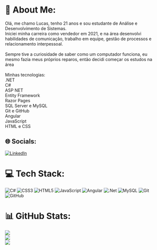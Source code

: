 # 💫 About Me:
Olá, me chamo Lucas, tenho 21 anos e sou estudante de Análise e Desenvolvimento de Sistemas.<br>Iniciei minha carreira como vendedor em 2021, e na área desenvolvi habilidades de comunicação, trabalho em equipe, gestão de processos e relacionamento interpessoal.<br><br>Sempre tive a curiosidade de saber como um computador funciona, eu mesmo fazia meus próprios reparos, então decidi começar os estudos na área<br><br>Minhas tecnologias:<br>.NET<br>C#<br>ASP NET<br>Entity Framework<br>Razor Pages<br>SQL Server e MySQL<br>Git e GitHub<br>Angular<br>JavaScript<br>HTML e CSS


## 🌐 Socials:
[![LinkedIn](https://img.shields.io/badge/LinkedIn-%230077B5.svg?logo=linkedin&logoColor=white)](https://linkedin.com/in/www.linkedin.com/in/lucasconte) 

# 💻 Tech Stack:
![C#](https://img.shields.io/badge/c%23-%23239120.svg?style=flat&logo=csharp&logoColor=white) ![CSS3](https://img.shields.io/badge/css3-%231572B6.svg?style=flat&logo=css3&logoColor=white) ![HTML5](https://img.shields.io/badge/html5-%23E34F26.svg?style=flat&logo=html5&logoColor=white) ![JavaScript](https://img.shields.io/badge/javascript-%23323330.svg?style=flat&logo=javascript&logoColor=%23F7DF1E) ![Angular](https://img.shields.io/badge/angular-%23DD0031.svg?style=flat&logo=angular&logoColor=white) ![.Net](https://img.shields.io/badge/.NET-5C2D91?style=flat&logo=.net&logoColor=white) ![MySQL](https://img.shields.io/badge/mysql-4479A1.svg?style=flat&logo=mysql&logoColor=white) ![Git](https://img.shields.io/badge/git-%23F05033.svg?style=flat&logo=git&logoColor=white) ![GitHub](https://img.shields.io/badge/github-%23121011.svg?style=flat&logo=github&logoColor=white)
# 📊 GitHub Stats:
![](https://github-readme-stats.vercel.app/api?username=lucascontee&theme=dracula&hide_border=true&include_all_commits=false&count_private=false)<br/>
![](https://github-readme-streak-stats.herokuapp.com/?user=lucascontee&theme=dracula&hide_border=true)<br/>
![](https://github-readme-stats.vercel.app/api/top-langs/?username=lucascontee&theme=dracula&hide_border=true&include_all_commits=false&count_private=false&layout=compact)

<!-- Proudly created with GPRM ( https://gprm.itsvg.in ) -->
